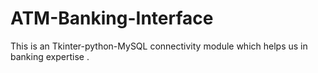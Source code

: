# ATM-Banking-Interface
This is an Tkinter-python-MySQL connectivity module which helps us in banking expertise .
